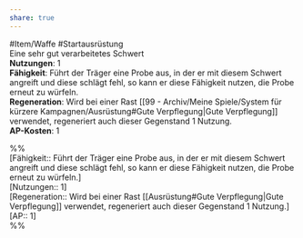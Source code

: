 ```yaml
---
share: true
---
```

  
#Item/Waffe #Startausrüstung  
Eine sehr gut verarbeitetes Schwert  
**Nutzungen**:  1  
**Fähigkeit**: Führt der Träger eine Probe aus, in der er mit diesem Schwert angreift und diese schlägt fehl, so kann er diese Fähigkeit nutzen, die Probe erneut zu würfeln.  
**Regeneration**: Wird bei einer Rast [[99 - Archiv/Meine Spiele/System für kürzere Kampagnen/Ausrüstung#Gute Verpflegung|Gute Verpflegung]] verwendet, regeneriert auch dieser Gegenstand 1 Nutzung.  
**AP-Kosten**: 1  
  
%%  
[Fähigkeit:: Führt der Träger eine Probe aus, in der er mit diesem Schwert angreift und diese schlägt fehl, so kann er diese Fähigkeit nutzen, die Probe erneut zu würfeln.]  
[Nutzungen:: 1]  
[Regeneration:: Wird bei einer Rast [[Ausrüstung#Gute Verpflegung|Gute Verpflegung]] verwendet, regeneriert auch dieser Gegenstand 1 Nutzung.]   
[AP:: 1]  
%%